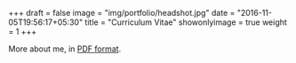+++
draft = false
image = "img/portfolio/headshot.jpg"
date = "2016-11-05T19:56:17+05:30"
title = "Curriculum Vitae"
showonlyimage = true
weight = 1
+++
 
More about me, in [PDF format](/cv.pdf).

